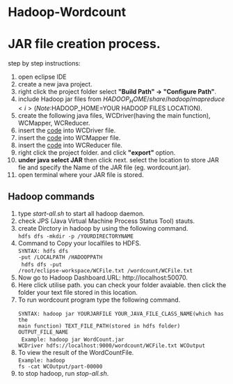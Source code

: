 # Hadoop-Wordcount

# JAR file creation process.
step by step instructions:
 1. open eclipse IDE
 2. create a new java project. 
 3. right click the project folder select <b> "Build Path" -> "Configure Path"</b>.
 4. include Hadoop jar files from $HADOOP_HOME/share/hadoop/mapreduce <i>(Note:$HADOOP_HOME=YOUR HADOOP FILES LOCATION).</i>
 5. create the following java files, WCDriver(having the main function), WCMapper, WCReducer.
 6. insert the <a href="https://github.com/prawinrajan/Hadoop-Wordcount/blob/master/WCDriver.java">code</a> into WCDriver file.
 7. insert the <a href="https://github.com/prawinrajan/Hadoop-Wordcount/blob/master/WCMapper.java">code</a>  into WCMapper file.
 8. insert the <a href="https://github.com/prawinrajan/Hadoop-Wordcount/blob/master/WCReducer.java">code</a>  into WCReducer file.
 9. right click the project folder. and click <b> "export" </b> option.
 10. <b>under java select JAR</b> then click next. select the location to store JAR fie and specify the Name of the JAR file (eg. wordcount.jar).
 11. open terminal where your JAR file is stored. 
 
 ## Hadoop commands
 1. type <i>start-all.sh</i> to start all hadoop daemon. 
 2. check JPS (Java Virtual Machine Process Status Tool) stauts.
 3. create Dirctory in hadoop by using the following command.<br>
 <code>hdfs dfs -mkdir -p /YOURDIRECTORYNAME</code>
 4. Command to Copy your localfiles to HDFS. <br>
 <code>SYNTAX: hdfs dfs -put /LOCALPATH /HADOOPPATH</code> <br>
 <code> hdfs dfs -put /root/eclipse-workspace/WCFile.txt /wordcount/WCFile.txt</code>
 5. Now go to Hadoop Dashboard.URL: http://localhost:50070.
 6. Here click utilise path. you can check your folder avaiable. then click the folder your text file stored in this location.
 7. To run wordcount program type the following command. <br>
 <code> SYNTAX: hadoop jar YOURJARFILE YOUR_JAVA_FILE_CLASS_NAME(which has the main function)  TEXT_FILE_PATH(stored in hdfs folder) OUTPUT_FILE_NAME</code> <br>
 <code> Example: hadoop jar WordCount.jar WCDriver hdfs://localhost:9000/wordcount/WCFile.txt WCOutput</code>
 8. To view the result of the WordCountFile. <br>
 <code>Example: hadoop fs -cat WCOutput/part-00000 </code>
 9. to stop hadoop, run <i>stop-all.sh</i>.
